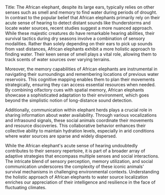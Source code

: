 Title: The African elephant, despite its large ears, typically relies on other senses such as smell and memory to find water during periods of drought.
In contrast to the popular belief that African elephants primarily rely on their acute sense of hearing to detect distant sounds like thunderstorms and locate water sources, recent studies suggest a more nuanced approach. While these majestic creatures do have remarkable hearing abilities, their survival tactics during dry seasons involve a combination of sensory modalities. Rather than solely depending on their ears to pick up sounds from vast distances, African elephants exhibit a more holistic approach to finding water. Their keen sense of smell plays a vital role, allowing them to track scents of water sources over varying terrains.

Moreover, the memory capabilities of African elephants are instrumental in navigating their surroundings and remembering locations of previous water reservoirs. This cognitive mapping enables them to plan their movements strategically, ensuring they can access essential resources when needed. By combining olfactory cues with spatial memory, African elephants showcase a sophisticated adaptation to their environment, which goes beyond the simplistic notion of long-distance sound detection.

Additionally, communication within elephant herds plays a crucial role in sharing information about water availability. Through various vocalizations and infrasound signals, these social animals coordinate their movements and resource discoveries. This collaborative behavior enhances their collective ability to maintain hydration levels, especially in arid conditions where water sources are sparse and widely dispersed.

While the African elephant's acute sense of hearing undoubtedly contributes to their sensory repertoire, it is part of a broader array of adaptive strategies that encompass multiple senses and social interactions. The intricate blend of sensory perception, memory utilization, and social communication underscores the complexity of these iconic animals' survival mechanisms in challenging environmental contexts. Understanding the holistic approach of African elephants to water source localization enriches our appreciation of their intelligence and resilience in the face of fluctuating climates.